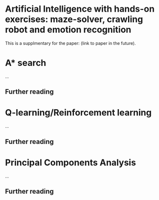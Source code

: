 # Artificial Intelligence with hands-on exercises: maze-solver, crawling robot and emotion recognition

This is a supplmentary for the paper: (link to paper in the future). 

# A* search
...
## Further reading


# Q-learning/Reinforcement learning
...
## Further reading

# Principal Components Analysis
...
## Further reading

